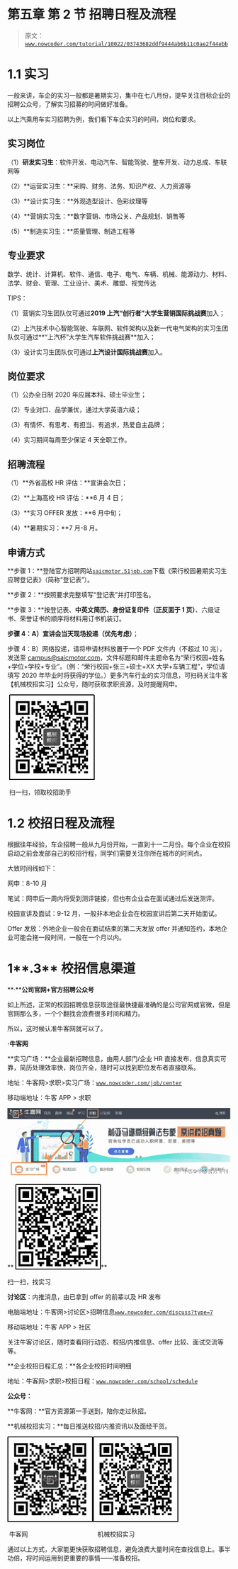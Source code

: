 # 第五章 第 2 节 招聘日程及流程

> 原文：[`www.nowcoder.com/tutorial/10022/03743682ddf9444ab6b11c0ae2f44ebb`](https://www.nowcoder.com/tutorial/10022/03743682ddf9444ab6b11c0ae2f44ebb)

# **1.1** **实习**

一般来讲，车企的实习一般都是暑期实习，集中在七八月份，提早关注目标企业的招聘公众号，了解实习招募的时间做好准备。

以上汽乘用车实习招聘为例，我们看下车企实习的时间，岗位和要求。

## **实习岗位**

（1）**研发实习生**：软件开发、电动汽车、智能驾驶、整车开发、动力总成、车联网等

（2）**运营实习生：**采购、财务、法务、知识产权、人力资源等

（3）**设计实习生：**外观造型设计、色彩纹理等

（4）**营销实习生：**数字营销、市场公关、产品规划、销售等

（5）**制造实习生：**质量管理、制造工程等

## **专业要求**

数学、统计、计算机、软件、通信、电子、电气、车辆、机械、能源动力、材料、法学、财会、管理、工业设计、美术、雕塑、视觉传达

TIPS：

（1）营销实习生团队仅可通过**2019 上汽“创行者”大学生营销国际挑战赛**加入；

（2）上汽技术中心智能驾驶、车联网、软件架构以及新一代电气架构的实习生团队仅可通过**“上汽杯”大学生汽车软件挑战赛**加入；

（3）设计实习生团队仅可通过**上汽设计国际挑战赛**加入。

## **岗位要求**

（1）公办全日制 2020 年应届本科、硕士毕业生；

（2）专业对口、品学兼优，通过大学英语六级；

（3）有情怀、有思考、有担当、有追求，热爱自主品牌；

（4）实习期间每周至少保证 4 天全职工作。

## **招聘流程**

（1）**外省高校 HR 评估：**宣讲会次日；

（2）**上海高校 HR 评估：**6 月 4 日；

（3）**实习 OFFER 发放：**6 月中旬；

（4）**暑期实习：**7 月-8 月。

## **申请方式**

**步骤 1：**登陆官方招聘网站[`saicmotor.51job.com`](http://saicmotor.51job.com)下载《荣行校园暑期实习生应聘登记表》（简称“登记表”）。

**步骤 2：**按照要求完整填写“登记表”并打印签名。

**步骤 3：**按登记表、**中英文简历、身份证复印件（正反面于 1 页）**、六级证书、荣誉证书的顺序将材料用订书机装订。

**步骤 4：**A）宣讲会当天现场投递**（优先考虑）**；

步骤 4：B）网络投递，请将申请材料放置于一个 PDF 文件内（不超过 10 兆），发送至 campus@saicmotor.com，文件标题和邮件主题命名为“荣行校园+姓名+学位+学校+专业”。（例：“荣行校园+张三+硕士+XX 大学+车辆工程”，学位请填写 2020 年毕业时将获得的学位。）更多汽车行业的实习信息，可扫码关注牛客【机械校招实习】公众号，随时获取求职资源，及时提醒网申。

 ![](img/713e2a6f6d03c2d396c82e156d146932.png)

 扫一扫，领取校招助手

# **1.2** **校招日程及流程**

根据往年经验，车企招聘一般从九月份开始，一直到十一二月份。每个企业在校招启动之前会发部自己的校招行程，同学们需要关注你所在城市的时间点。

大致时间线如下：

网申：8-10 月

笔试：网申后一周内将受到测评链接，但也有企业会在面试通过后发送测评。

校园宣讲及面试：9-12 月，一般非本地企业会在校园宣讲后第二天开始面试。

Offer 发放：外地企业一般会在面试结束的第二天发放 offer 并通知签约，本地企业可能会拖一段时间，一般在一个月以内。

# **1****.3** **校招信息渠道**

**·****公司官网+官方招聘公众号**

如上所述，正常的校园招聘信息获取途径最快捷最准确的是公司官网或官微，但是官网那么多，一个个翻找会浪费很多时间和精力。

所以，这时候认准牛客网就可以了。

**·牛客网**

**实习广场：**企业最新招聘信息，由用人部门/企业 HR 直接发布，信息真实可靠，简历处理效率快，岗位齐全，随时可以找到职位发布者直接联系。 

地址：牛客网>求职>实习广场：[`www.nowcoder.com/job/center`](https://www.nowcoder.com/job/center)  

移动端地址：牛客 APP > 求职

![](img/39c1b74cbfbc949c9ab5f92299cb2355.png)

** ![](img/47f6d56e2ebecbfcd0b7f992f1e199e6.png)**

扫一扫，找实习

**讨论区**：内推消息，由已拿到 offer 的前辈以及 HR 发布

电脑端地址：牛客网>讨论区>招聘信息[`www.nowcoder.com/discuss?type=7`](https://www.nowcoder.com/discuss?type=7) 

移动端地址：牛客 APP > 社区 

关注牛客讨论区，随时查看同行动态、校招/内推信息、offer 比较、面试交流等等。

**企业校招日程汇总：**各企业校招时间明细

地址：牛客网>求职>校招日程：[`www.nowcoder.com/school/schedule`](https://www.nowcoder.com/school/schedule)

**公众号：**

**牛客网：**官方资源第一手送到，陪你走过秋招。

**机械校招实习：**每日推送校招/内推资讯以及面经干货。

![](img/033d52bf630d5b179a769e5f0a2ff197.png)![](img/996886cade458efbd099f18ffb2285dc.png) 

 牛客网                                        机械校招实习

通过以上方式，大家能更快获取招聘信息，避免浪费大量时间在查找信息上。事半功倍，将时间运用到更重要的事情——准备校招。